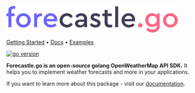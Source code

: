<p align="left"><img src="logo.png" alt="forecastle.go" width="450"></p>

[Getting Started](https://github.com/h4desune/forecastle/wiki/Getting-Started-%F0%9F%8F%AF) • [Docs](https://github.com/h4desune/forecastle/wiki) • [Examples](https://github.com/h4desune/forecastle/wiki)

<div align="left"><a href="https://github.com/h4desune/forecastle">
<img src="https://img.shields.io/github/go-mod/go-version/h4desune/forecastle.svg" alt="go version">
</a></div>

__Forecastle.go is an open-source golang OpenWeatherMap API SDK.__ It helps you to implement weather forecasts and more in your applications.

If you want to learn more about this package - visit our [documentation](https://github.com/h4desune/forecastle/wiki).
